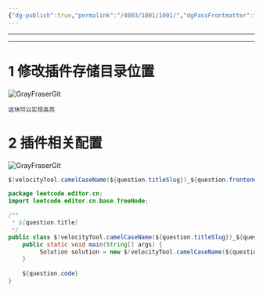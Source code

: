 ```yaml
---
{"dg-publish":true,"permalink":"/4003/1001/1001/","dgPassFrontmatter":true}
---
```


---
---

# 1 修改插件存储目录位置

![GrayFraserGit](https://grayfraserpic.oss-accelerate.aliyuncs.com/PersonPic/20250101/81d2fa2bc3a37eaba011d74d81b8a8a2_MD5.png)

```
这块可以实现高亮
```

# 2 插件相关配置

![GrayFraserGit](https://grayfraserpic.oss-accelerate.aliyuncs.com/PersonPic/20250101/56dadf466853d4597f2e5bb8bd21d32f_MD5.png)

```java
$!velocityTool.camelCaseName(${question.titleSlug})_${question.frontendQuestionId}
```

```java
package leetcode.editor.cn;
import leetcode.editor.cn.base.TreeNode;

/**
 * ${question.title}
 */
public class $!velocityTool.camelCaseName(${question.titleSlug})_${question.frontendQuestionId}{
    public static void main(String[] args) {
         Solution solution = new $!velocityTool.camelCaseName(${question.titleSlug})_${question.frontendQuestionId}().new Solution();
    }
     
    ${question.code}
}
```
